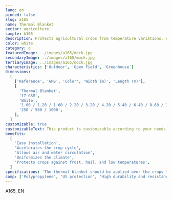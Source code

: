 ```yaml
---
lang: en
pinned: false
slug: a165
name: Thermal Blanket
sector: agriculture
sample: A165
description: Protects agricultural crops from temperature variations, especially low temperatures, preventing damage and subsequent harvest losses.
color: white
category: d
featuredImage: ../images/a165/mock.jpg
secondaryImage: ../images/a165/mock.jpg
tertiaryImage: ../images/a165/mock.jpg
characteristics: ['Outdoor', 'Open Field', 'Greenhouse']
dimensions:
  [
    ['Reference', 'GMS', 'Color', 'Width (m)', 'Length (m)'],
    [
      'Thermal Blanket',
      '17 GSM',
      'White',
      '1.00 / 1.20 / 1.60 / 2.20 / 3.20 / 4.20 / 5.40 / 6.40 / 8.60 / 10.60',
      '250 / 500 / 1000',
    ],
  ]
customizable: true
customizableText: This product is customizable according to your needs. Contact us for more information.
benefits:
  [
    'Easy installation',
    'Accelerates the crop cycle',
    'Allows air and water circulation',
    'Uniformizes the climate',
    'Protects crops against frost, hail, and low temperatures',
  ]
specifications: 'The thermal blanket should be applied over the crops to create a uniform climate over them.'
comp: ['Polypropylene', 'UV protection', 'High durability and resistance']
---
```


A165, EN
